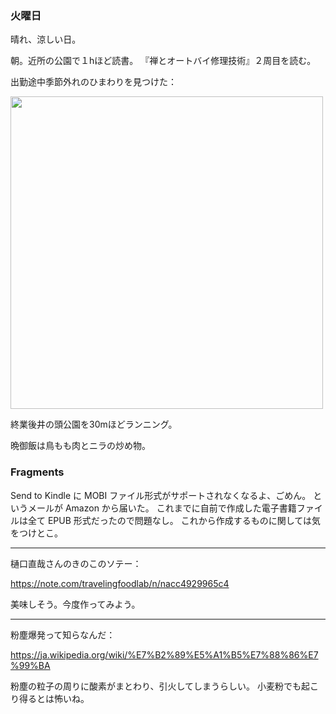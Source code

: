 ### 火曜日

晴れ、涼しい日。

朝。近所の公園で１hほど読書。
『禅とオートバイ修理技術』２周目を読む。

出勤途中季節外れのひまわりを見つけた：

<img src="https://i.imgur.com/tFf3r8d.jpg" width="500">

終業後井の頭公園を30mほどランニング。

晩御飯は鳥もも肉とニラの炒め物。

### Fragments

Send to Kindle に MOBI ファイル形式がサポートされなくなるよ、ごめん。
というメールが Amazon から届いた。
これまでに自前で作成した電子書籍ファイルは全て EPUB 形式だったので問題なし。
これから作成するものに関しては気をつけとこ。

---

樋口直哉さんのきのこのソテー：

https://note.com/travelingfoodlab/n/nacc4929965c4

美味しそう。今度作ってみよう。

---

粉塵爆発って知らなんだ：

https://ja.wikipedia.org/wiki/%E7%B2%89%E5%A1%B5%E7%88%86%E7%99%BA

粉塵の粒子の周りに酸素がまとわり、引火してしまうらしい。
小麦粉でも起こり得るとは怖いね。